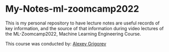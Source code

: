 # My-Notes-ml-zoomcamp2022
This is my personal repository to have lecture notes are useful records of key information, and the source of that information during video lectures of the ML-Zoomcamp2022, Machine Learning Engineering Course.

This course was conducted by: [Alexey Grigorev](https://bit.ly/3BxeAoB)


